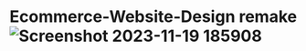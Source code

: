 # Ecommerce-Website-Design remake ![Screenshot 2023-11-19 185908](https://github.com/Mais-Bruh/Ecommerce-Website-Design/assets/100787660/8d5c8d5c-b7ce-4ff4-bbb7-a45a280ccfcc)
